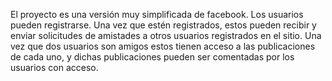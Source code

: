 El proyecto es una versión muy simplificada de facebook. Los usuarios pueden registrarse. Una vez que estén registrados, estos pueden recibir y enviar solicitudes de amistades a otros usuarios registrados en el sitio. Una vez que dos usuarios son amigos estos tienen acceso a las publicaciones de cada uno, y dichas publicaciones pueden ser comentadas por los usuarios con acceso.